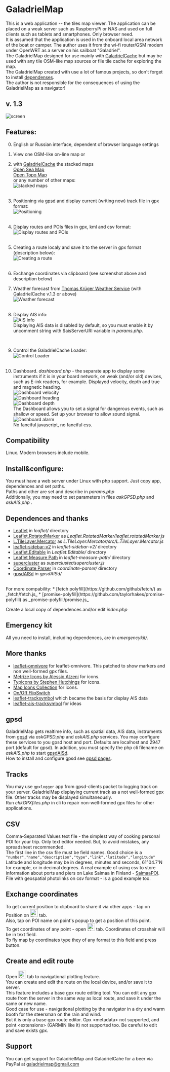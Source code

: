 # GaladrielMap 
This is a web application -- the tiles map viewer. The application can be placed on a weak server such as RaspberryPi or NAS and used on full clients such as tablets and smartphones. Only browser need.  
It is assumed that the application is used in the onboard local area network of the boat or camper. The author uses it from the wi-fi router/GSM modem under OpenWRT as a server on his sailboat "Galadriel".  
The GaladrielMap designed for use mainly with [GaladrielCache](https://github.com/VladimirKalachikhin/Galadriel-cache) but may be used with any tile OSM-like map sources or file tile cache for exploring the map.  
The GaladrielMap created with use a lot of famous projects, so don't forget to install [dependenses](#dependences-and-thanks).  
The author is not responsible for the consequences of using the GaladrielMap as a navigator!

## v. 1.3
 ![screen](screenshots/s10.png) 

## Features:
0. English or Russian interface, dependent of browser language settings
1. View one OSM-like on-line map or  
2. with [GaladrielCache](https://github.com/VladimirKalachikhin/Galadriel-cache) the stacked maps  
[Open Sea Map](http://www.openseamap.org/)  
[Open Topo Map](https://opentopomap.org/about)  
 or any number of other maps:  
 ![stacked maps](screenshots/s1.png)<br><br>
 
3. Positioning via [gpsd](https://gpsd.io/) and display current (writing now) track file in gpx format:  
 ![Positioning](screenshots/s2.png)<br><br>
 
4. Display routes and POIs files in gpx, kml and csv format:  
 ![Display routes and POIs](screenshots/s5.png)<br><br>
 
5. Creating a route localy and save it to the server in gpx format (description below):  
 ![Creating a route](screenshots/s3.png)<br><br>
 
6. Exchange coordinates via clipboard (see screenshot above and description below)  

7.  Weather forecast from [Thomas Krüger Weather Service](http://weather.openportguide.de/index.php/en/) (with GaladrielCache v.1.3 or above)  
 ![Weather forecast](screenshots/s8.png)<br><br>
 
8. Display AIS info:  
 ![AIS info](screenshots/s9-1.png)<br>
Displaying AIS data is disabled by default, so you must enable it by uncomment string with $aisServerURI variable in _params.php_. 
 <br>
 
9. Control the GaladrielCache Loader:   
 ![Control Loader](screenshots/s4.png)<br><br>
 
10. Dashboard.
 _dashboard.php_ - the separate app to display some instruments if it is in your board network, on weak (and/or old) devices, such as E-ink readers, for example. Displayed velocity, depth and true and magnetic heading.   
 ![Dashboard velocity](screenshots/s6.jpg)<br>
 ![Dashboard heading](screenshots/s7.jpg)<br>
 ![Dashboard depth](screenshots/s11.jpg)<br>
 The Dashboard allows you to set a signal for dangerous events, such as shallow or speed. Set up your browser to allow sound signal.  
 ![Dashboard alarm](screenshots/s12.jpg)<br>
 No fanciful javascript, no fanciful css.  

## Compatibility
Linux. Modern browsers include mobile.

## Install&configure:
You must have a web server under Linux with php support. Just copy app, dependences and set paths.  
Paths and other are set and describe in _params.php_  
Additionally, you may need to set parameters in files  _askGPSD.php_ and _askAIS.php_ .

## Dependences and thanks
* [Leaflet](https://leafletjs.com/) in _leaflet/_ directory
* [Leaflet.RotatedMarker](https://github.com/bbecquet/Leaflet.RotatedMarker) as _Leaflet.RotatedMarker/leaflet.rotatedMarker.js_
* [L.TileLayer.Mercator](https://github.com/ScanEx/L.TileLayer.Mercator) as _L.TileLayer.Mercator/src/L.TileLayer.Mercator.js_
* [leaflet-sidebar-v2](https://github.com/nickpeihl/leaflet-sidebar-v2) in _leaflet-sidebar-v2/_ directory
* [Leaflet.Editable](https://github.com/Leaflet/Leaflet.Editable) in _Leaflet.Editable/_ directory
* [Leaflet Measure Path](https://github.com/ProminentEdge/leaflet-measure-path) in _leaflet-measure-path/_ directory
* [supercluster](https://github.com/mapbox/supercluster) as _supercluster/supercluster.js_
* [Coordinate Parser](https://github.com/servant-of-god/coordinate-parser) in _coordinate-parser/_ directory
* [gpsdAISd](https://github.com/VladimirKalachikhin/gpsdAISd) in _gpsdAISd/_
<br>
For more compability:
* [fetch polyfill](https://github.com/github/fetch/) as _fetch/fetch.js_
* [promise-polyfill](https://github.com/taylorhakes/promise-polyfill) as _promise-polyfill/promise.js_

Create a local copy of dependences and/or edit _index.php_

## Emergency kit
All you need to install, including dependences, are in _emergencykit/_.

## More thanks
* [leaflet-omnivore](https://github.com/mapbox/leaflet-omnivore) for leaflet-omnivore. This patched to show markers and non well-formed gpx files.
* [Metrize Icons by Alessio Atzeni](https://icon-icons.com/pack/Metrize-Icons/1130) for icons.
* [Typicons by Stephen Hutchings](https://icon-icons.com/pack/Typicons/1144) for icons.
* [Map Icons Collection](https://mapicons.mapsmarker.com/) for icons.
* [On/Off FlipSwitch](https://proto.io/freebies/onoff/)
* [leaflet-tracksymbol](https://github.com/lethexa/leaflet-tracksymbol) which became the basis for display AIS data
* [leaflet-ais-tracksymbol](https://github.com/PowerPan/leaflet-ais-tracksymbol) for ideas

## gpsd
GaladrielMap gets realtime info, such as spatial data, AIS data, instruments from  [gpsd](https://gpsd.io/) via _askGPSD.php_ and _askAIS.php_ services. You may configure these services to you gpsd host and port. Defaults are localhost and 2947 port (default for gpsd). In addition, you must specify the php cli filename on _askAIS.php_ to start [gpsdAISd](https://github.com/VladimirKalachikhin/gpsdAISd).  
How to install and configure gpsd see [gpsd pages](https://gpsd.io/).

## Tracks
You may use `gpxlogger` app from gpsd-clients packet to logging track on your server. GaladrielMap displaying current track as a not well-formed gpx file. Other tracks may be displayed simultaneously.  
Run _chkGPXfiles.php_ in cli to repair non-well-formed gpx files for other applications.

## CSV
Comma-Separated Values text file - the simplest way of cooking personal POI for your trip. Only text editor needed. But, to avoid mistakes, any spreadsheet recommended.  
The first line in the csv file must be field names. Good choice is a `"number","name","description","type","link","latitude","longitude"`  
Latitude and longitude may be in degrees, minutes and seconds, 61°04.7'N for example, or in decimal degrees.
A real example of using csv to store information about ports and piers on Lake Saimaa in Finland - [SaimaaPOI](https://github.com/VladimirKalachikhin/Saimaa-POI). File with geospatial photolinks on csv format - is a good example too.

## Exchange coordinates
To get current position to clipboard to share it via other apps - tap on Position on <img src="img/speed1.svg" alt="Dashboard" width="24px"> tab.  
Also, tap on POI name on point's popup to get a position of this point.  
To get coordinates of any point - open <img src="img/route.svg" alt="Handle route" width="24px"> tab. Coordinates of crosshair will be in text field.  
To fly map by coordinates type they of any format to this field and press button.

## Create and edit route
Open <img src="img/route.svg" alt="Handle route" width="24px"> tab to navigational plotting feature.  
You can create and edit the route on the local device, and/or save it to server.  
 This feature includes a base gpx route editing tool. You can edit any gpx route from the server in the same way as local route, and save it under the same or new name.  
 Good case for use - navigational plotting by the navigator in a dry and warm booth for the steersman on the rain and wind.  
 But it is only a base gpx route editor. Gpx &lt;metadata&gt; not supported, and point &lt;extensions&gt; (GARMIN like it) not supported too. Be careful to edit and save exists gpx.

## Support
You can get support for GaladrielMap and GaladrielCahe for a beer via PayPal at [galadrielmap@gmail.com](mailto:galadrielmap@gmail.com)  